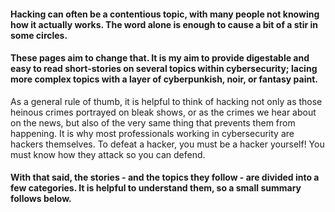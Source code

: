#### Hacking can often be a contentious topic, with many people not knowing how it actually works. The word alone is enough to cause a bit of a stir in some circles.

#### These pages aim to change that. It is my aim to provide digestable and easy to read short-stories on several topics within cybersecurity; lacing more complex topics with a layer of cyberpunkish, noir, or fantasy paint.
As a general rule of thumb, it is helpful to think of hacking not only as those heinous crimes portrayed on bleak shows, or as the crimes we hear about on the news, but also of the very same thing that prevents them from happening. It is why most professionals working in cybersecurity are hackers themselves. To defeat a hacker, you must be a hacker yourself! You must know how they attack so you can defend.

#### With that said, the stories - and the topics they follow - are divided into a few categories. It is helpful to understand them, so a small summary follows below.
